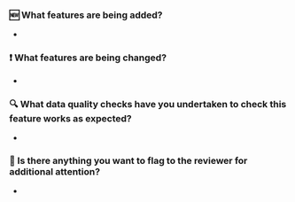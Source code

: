 ### :new: What features are being added? <br>
-

### :heavy_exclamation_mark: What features are being changed?<br>
-

### :mag: What data quality checks have you undertaken to check this feature works as expected?<br>
-

### :triangular_flag_on_post: Is there anything you want to flag to the reviewer for additional attention?<br>
- 

